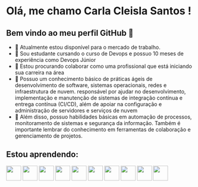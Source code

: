 
# Olá, me chamo Carla Cleisla Santos ! 
## Bem vindo ao meu perfil GitHub 👋
- 🔭 Atualmente estou disponível para o mercado de trabalho.
- 🌱 Sou estudante cursando o curso de Devops e possuo 10 meses de experiência como Devops Júnior 
- 👯 Estou procurando colaborar como uma profissional que está iniciando sua carreira na área 
- 🤔  Possuo um conhecimento básico de práticas ágeis de desenvolvimento de software, sistemas operacionais, redes e infraestrutura de nuvem.
 responsável por ajudar no desenvolvimento, implementação e manutenção de sistemas de integração contínua e entrega contínua (CI/CD), além de apoiar na configuração e administração de servidores e serviços de nuvem
- 💬 Além disso, possuo habilidades básicas em automação de processos, monitoramento de sistemas e segurança da informação. Também é importante lembrar do conhecimento em ferramentas de colaboração e gerenciamento de projetos.
## Estou aprendendo:
<div>
<img src="https://cdn.jsdelivr.net/gh/devicons/devicon/icons/linux/linux-original.svg" width="40" height="40"/>
 <img src="https://cdn.jsdelivr.net/gh/devicons/devicon/icons/docker/docker-original.svg" width="40" height="40"/>
 <img src="https://cdn.jsdelivr.net/gh/devicons/devicon/icons/kubernetes/kubernetes-plain.svg"  width="40" height="40"/>
  <img src="https://cdn.jsdelivr.net/gh/devicons/devicon/icons/azure/azure-original.svg" width="40" height="40"/>
  <img src="https://cdn.jsdelivr.net/gh/devicons/devicon/icons/grafana/grafana-original.svg" width="40" height="40"/>
  <img src="https://cdn.jsdelivr.net/gh/devicons/devicon/icons/prometheus/prometheus-original.svg" width="40" height="40"/>
  <img src="https://cdn.jsdelivr.net/gh/devicons/devicon/icons/amazonwebservices/amazonwebservices-original.svg" width="40" height="40"/>
  <img src="https://cdn.jsdelivr.net/gh/devicons/devicon/icons/nginx/nginx-original.svg" width="40" height="40"/>
  <img src="https://cdn.jsdelivr.net/gh/devicons/devicon/icons/apache/apache-original.svg"width="40" height="40"/>
  <img src="https://cdn.jsdelivr.net/gh/devicons/devicon/icons/jenkins/jenkins-original.svg" width="40" height="40"/>
  
  
